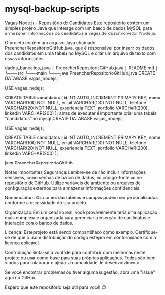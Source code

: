 # mysql-backup-scripts
Vagas Node.js - Repositório de Candidatos
Este repositório contém um simples projeto Java que interage com um banco de dados MySQL para armazenar informações de candidatos a vagas de desenvolvedor Node.js.

O projeto contém um arquivo Java chamado PreencherRepositorioGitHub.java, que é responsável por inserir os dados dos candidatos em uma tabela no MySQL e criar um arquivo de texto com essas informações.

dados_bancarios_java
│   PreencherRepositorioGitHub.java
│   README.md
│
└───src
    └───main
        └───java
                PreencherRepositorioGitHub.java
CREATE DATABASE vagas_nodejs;

USE vagas_nodejs;

CREATE TABLE candidatos (
  id INT AUTO_INCREMENT PRIMARY KEY,
  nome VARCHAR(100) NOT NULL,
  email VARCHAR(100) NOT NULL,
  telefone VARCHAR(20) NOT NULL,
  experiencia TEXT,
  portfolio VARCHAR(200),
  linkedin VARCHAR(200)
);
 antes de executar é importante criar uma tabela "candidatos" no mysql
 CREATE DATABASE vagas_nodejs;

USE vagas_nodejs;

CREATE TABLE candidatos (
  id INT AUTO_INCREMENT PRIMARY KEY,
  nome VARCHAR(100) NOT NULL,
  email VARCHAR(100) NOT NULL,
  telefone VARCHAR(20) NOT NULL,
  experiencia TEXT,
  portfolio VARCHAR(200),
  linkedin VARCHAR(200)
);

java PreencherRepositorioGitHub

Notas Importantes
Segurança: Lembre-se de não incluir informações sensíveis, como senhas de banco de dados, no código-fonte ou no repositório do GitHub. Utilize variáveis de ambiente ou arquivos de configuração externos para armazenar informações confidenciais.

Nomenclatura: Os nomes das tabelas e campos podem ser personalizados conforme a necessidade do seu projeto.

Organização: Em um cenário real, você provavelmente teria uma aplicação mais complexa e organizada para gerenciar a inserção de candidatos e interação com o banco de dados.

Licença: Este projeto está sendo compartilhado como exemplo. Certifique-se de que o uso e distribuição do código estejam em conformidade com a licença aplicável.

Contribuição
Sinta-se à vontade para contribuir com melhorias neste projeto ou usar como base para suas próprias aplicações. Todos são bem-vindos para colaborar e ajudar a comunidade de desenvolvimento!

Se você encontrar problemas ou tiver alguma sugestão, abra uma "issue" aqui no GitHub.

Espero que este repositório seja útil para você! 😉





